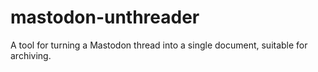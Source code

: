 mastodon-unthreader
===================

A tool for turning a Mastodon thread into a single document, suitable for archiving.
